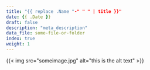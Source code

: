 ```yaml
---
title: "{{ replace .Name "-" " " | title }}"
date: {{ .Date }}
draft: false
description: "meta_description"
data_file: some-file-or-folder
index: true
weight: 1
---
```


{{< img src="someimage.jpg" alt="this is the alt text" >}}